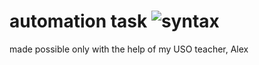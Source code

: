 # automation task ![syntax](https://github.com/Bonch2001/uso-add/workflows/syntax/badge.svg)
made possible only with the help of my USO teacher, Alex
